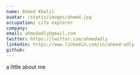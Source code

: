 ```yaml
---
name: Ahmed Khalil
avatar: /static/images/ahmed.jpg
occupation: Life explorer
company:
email: ahmedadly@gmail.com
twitter: https://twitter.com/ahmedadly
linkedin: https://www.linkedin.com/in/ahmed-adly
github:
---
```


a little about me
